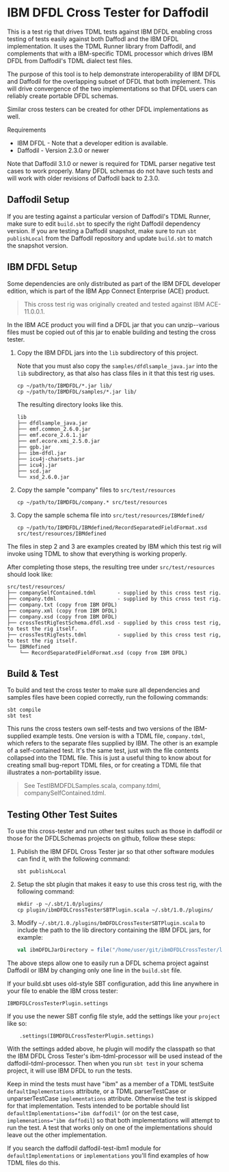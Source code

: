 # IBM DFDL Cross Tester for Daffodil

This is a test rig that drives TDML tests against IBM DFDL enabling
cross testing of tests easily against both Daffodl and the IBM DFDL implementation.
It uses the TDML Runner library from Daffodil, and complements that with a IBM-specific
TDML processor which drives IBM DFDL from Daffodil's TDML dialect test files.

The purpose of this tool is to help demonstrate interoperability of IBM DFDL and
Daffodil for the overlapping subset of DFDL that both implement. This will drive
convergence of the two implementations so that DFDL users can reliably create
portable DFDL schemas.

Similar cross testers can be created for other DFDL implementations as well.

Requirements

* IBM DFDL - Note that a developer edition is available.
* Daffodil - Version 2.3.0 or newer

Note that Daffodil 3.1.0 or newer is required for TDML parser negative test
cases to work properly. Many DFDL schemas do not have such tests and will work
with older revisions of Daffodil back to 2.3.0.

## Daffodil Setup

If you are testing against a particular version of Daffodil's TDML Runner, make
sure to edit ``build.sbt`` to specify the right Daffodil dependency version. If
you are testing a Daffodil snapshot, make sure to run ``sbt publishLocal`` from
the Daffodil repository and update ``build.sbt`` to match the snapshot version.

## IBM DFDL Setup

Some dependencies are only distributed as part of the IBM DFDL developer
edition, which is part of the IBM App Connect Enterprise (ACE) product.

> This cross test rig was originally created and tested against IBM ACE-11.0.0.1.

In the IBM ACE product you will find a DFDL jar that you can unzip--various
files must be copied out of this jar to enable building and testing the cross
tester.

1. Copy the IBM DFDL jars into the ``lib`` subdirectory of this project.
   
   Note that you must also copy the ``samples/dfdlsample_java.jar`` into the
   ``lib`` subdirectory, as that also has class files in it that this test rig
   uses.

   ```
   cp ~/path/to/IBMDFDL/*.jar lib/
   cp ~/path/to/IBMDFDL/samples/*.jar lib/
   ```
   The resulting directory looks like this.

   ```
   lib
   ├── dfdlsample_java.jar
   ├── emf.common_2.6.0.jar
   ├── emf.ecore_2.6.1.jar
   ├── emf.ecore.xmi_2.5.0.jar
   ├── gpb.jar
   ├── ibm-dfdl.jar
   ├── icu4j-charsets.jar
   ├── icu4j.jar
   ├── scd.jar
   └── xsd_2.6.0.jar
   ```

2. Copy the sample "company" files to ``src/test/resources``

   ```
   cp ~/path/to/IBMDFDL/company.* src/test/resources
   ```

3. Copy the sample schema file into ``src/test/resources/IBMdefined/``

   ```
   cp ~/path/to/IBMDFDL/IBMdefined/RecordSeparatedFieldFormat.xsd  src/test/resources/IBMdefined
   ```

The files in step 2 and 3 are examples created by IBM which this test rig will
invoke using TDML to show that everything is working properly.

After completing those steps, the resulting tree under ``src/test/resources``
should look like:

```
src/test/resources/
├── companySelfContained.tdml       - supplied by this cross test rig.
├── company.tdml                    - supplied by this cross test rig.
├── company.txt (copy from IBM DFDL)
├── company.xml (copy from IBM DFDL)
├── company.xsd (copy from IBM DFDL)
├── crossTestRigTestSchema.dfdl.xsd - supplied by this cross test rig, to test the rig itself.
├── crossTestRigTests.tdml          - supplied by this cross test rig, to test the rig itself.
└── IBMdefined
    └── RecordSeparatedFieldFormat.xsd (copy from IBM DFDL)
```

## Build & Test

To build and test the cross tester to make sure all dependencies and samples
files have been copied correctly, run the following commands:

```
sbt compile
sbt test
```

This runs the cross testers own self-tests and two versions of the IBM-supplied
example tests. One version is with a TDML file, ``company.tdml``, which refers
to the separate files supplied by IBM. The other is an example of a
self-contained test. It's the same test, just with the file contents collapsed
into the TDML file. This is just a useful thing to know about for creating
small bug-report TDML files, or for creating a TDML file that illustrates a
non-portability issue.

> See TestIBMDFDLSamples.scala, company.tdml, companySelfContained.tdml.

## Testing Other Test Suites

To use this cross-tester and run other test suites such as those in daffodil
or those for the DFDLSchemas projects on github, follow these steps:

1. Publish the IBM DFDL Cross Tester jar so that other software modules can find
   it, with the following command:

   ```
   sbt publishLocal
   ```

2. Setup the sbt plugin that makes it easy to use this cross test rig, with the
   following command:

   ```
   mkdir -p ~/.sbt/1.0/plugins/
   cp plugin/ibmDFDLCrossTesterSBTPlugin.scala ~/.sbt/1.0./plugins/
   ```

3. Modify ``~/.sbt/1.0./plugins/bmDFDLCrossTesterSBTPlugin.scala`` to include
   the path to the lib directory containing the IBM DFDL jars, for example:

   ```scala
   val ibmDFDLJarDirectory = file("/home/user/git/ibmDFDLCrossTester/lib/")
   ```

The above steps allow one to easily run a DFDL schema project against Daffodil
or IBM by changing only one line in the ``build.sbt`` file.

If your build.sbt uses old-style SBT configuration, add this line anywhere in
your file to enable the IBM cross tester:

```
IBMDFDLCrossTesterPlugin.settings
```

If you use the newer SBT config file style, add the settings like your
``project`` like so:

```
    .settings(IBMDFDLCrossTesterPlugin.settings)
```

With the settings added above, he plugin will modify the classpath so that the
IBM DFDL Cross Tester's ibm-tdml-processor will be used instead of the
daffodil-tdml-processor. Then when you run ``sbt test`` in your schema project,
it will use IBM DFDL to run the tests.

Keep in mind the tests must have "ibm" as a member of a TDML testSuite
``defaultImplementations`` attribute, or a TDML parserTestCase or
unparserTestCase ``implementations`` attribute. Otherwise the test is skipped
for that implementation. Tests intended to be portable should list
``defaultImplementations="ibm daffodil"`` (or on the test case,
``implemenations="ibm daffodil``) so that both implementations will attempt
to run the test. A test that works only on one of the implementations
should leave out the other implementation.

If you search the daffodil daffodil-test-ibm1 module for
``defaultImplementations`` or ``implementations`` you'll find examples of how
TDML files do this.
